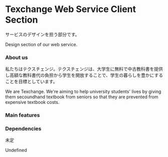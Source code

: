 # Texchange Web Service Client Section
サービスのデザインを担う部分です。

Design section of our web service.

### About us
私たちはテクスチェンジ。テクスチェンジは、大学生に無料で中古教科書を提供し高額な教科書代の負担から学生を開放することで、学生の暮らしを豊かにすることを目標としています。

We are Texchange. We're aiming to help university students' lives by giving them secoundhand textbook from seniors so that they are prevented from expensive textbook costs.

### Main features

### Dependencies
未定

Undefined

